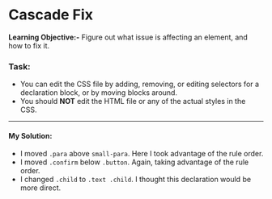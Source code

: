 # Cascade Fix

**Learning Objective:-** Figure out what issue is affecting an element, and how to fix it.

### Task:
* You can edit the CSS file by adding, removing, or editing selectors for a declaration block, or by moving blocks around.
* You should **NOT** edit the HTML file or any of the actual styles in the CSS.
-----------------------------------------------------------

#### My Solution:
* I moved `.para` above `small-para`. Here I took advantage of the rule order.
 * I moved `.confirm` below `.button`. Again, taking advantage of the rule order.
 * I changed `.child` to `.text .child`. I thought this declaration would be more direct.
